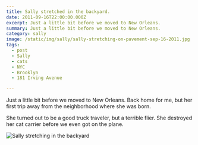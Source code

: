 ```yaml
---
title: Sally stretched in the backyard.
date: 2011-09-16T22:00:00.000Z
excerpt: Just a little bit before we moved to New Orleans.
summary: Just a little bit before we moved to New Orleans.
category: sally
image: /static/img/sally/sally-stretching-on-pavement-sep-16-2011.jpg
tags:
  - post 
  - Sally
  - cats
  - NYC
  - Brooklyn
  - 181 Irving Avenue

---
```


Just a little bit before we moved to New Orleans. Back home for me, but her first trip away from the neighborhood where she was born.

She turned out to be a good truck traveler, but a terrible flier. She destroyed her cat carrier before we even got on the plane.

![Sally stretching in the backyard](/static/img/sally/sally-stretching-on-pavement-sep-16-2011.jpg "Sally stretching in the backyard")
